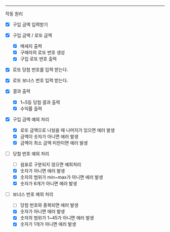 <!--
15:40~ 16:31 => 51분
16:36 ~ 17:00 => 24분
17:41 ~ 19:13 => 1시간 32분
-->

---

작동 원리

- [x] 구입 금액 입력받기

- [x] 구입 금액 / 로또 금액

  - [x] 메세지 출력
  - [x] 구매자의 로또 번호 생성
  - [x] 구입 로또 번호 출력

- [x] 로또 당첨 번호를 입력 받는다.

- [x] 로또 보너스 번호 입력 받는다.

- [x] 결과 출력

  - [x] 1~5등 당첨 결과 출력
  - [x] 수익률 출력

- [x] 구입 금액 예외 처리

  - [x] 로또 금액으로 나눴을 때 나머지가 있으면 에러 발생
  - [x] 금액이 숫자가 아니면 에러 발생
  - [x] 금액이 최소 금액 미만이면 에러 발생

- [ ] 당첨 번호 예외 처리

  - [ ] 쉼표로 구분되지 않으면 예외처리
  - [x] 숫자가 아니면 에러 발생
  - [x] 숫자의 범위가 min~max가 아니면 에러 발생
  - [x] 숫자가 6개가 아니면 에러 발생

- [ ] 보너스 번호 예외 처리
  - [ ] 당첨 번호와 중복되면 에러 발생
  - [x] 숫자가 아니면 에러 발생
  - [x] 숫자의 범위가 1~45가 아니면 에러 발생
  - [x] 숫자가 1개가 아니면 에러 발생
